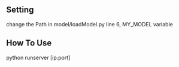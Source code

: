 <h2>Setting</h2>
<p>change the Path in model/loadModel.py line 6, MY_MODEL variable</p>
<h2>How To Use</h2>
<p>python runserver [ip:port]</p>

